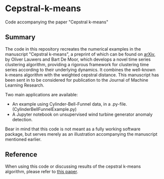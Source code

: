 # Cepstral-k-means
Code accompanying the paper "Cepstral k-means"
## Summary
The code in this repository recreates the numerical examples in the manuscript "Cepstral k-means", a preprint of which can be found on [arXiv](placeholder), by Oliver Lauwers and Bart De Moor, which develops a novel time series clustering algorithm, providing a rigorous framework for clustering time series according to their underlying dynamics. It combines the well-known k-means algorithm with the weighted cepstral distance.
This manuscript has been sent in to be considered for publication to the Journal of Machine Learning Research.

Two main applications are available:
 - An example using Cylinder-Bell-Funnel data, in a .py-file. (CylinderBellFunnelExample.py)
 - A Jupyter notebook on unsupervised wind turbine generator anomaly detection.

Bear in mind that this code is not meant as a fully working software package, but serves merely as an illustration accompanying the manuscript mentioned earlier.

## Reference
When using this code or discussing results of the cepstral k-means algorithm, please refer to [this paper](placeholder).
